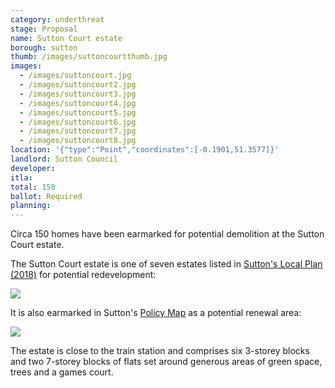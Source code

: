 ```yaml
---
category: underthreat
stage: Proposal
name: Sutton Court estate 
borough: sutton
thumb: /images/suttoncourtthumb.jpg
images:
  - /images/suttoncourt.jpg
  - /images/suttoncourt2.jpg
  - /images/suttoncourt3.jpg
  - /images/suttoncourt4.jpg
  - /images/suttoncourt5.jpg
  - /images/suttoncourt6.jpg
  - /images/suttoncourt7.jpg
  - /images/suttoncourt8.jpg
location: '{"type":"Point","coordinates":[-0.1901,51.3577]}'
landlord: Sutton Council
developer:
itla:
total: 150
ballot: Required
planning:
---
```

Circa 150 homes have been earmarked for potential demolition at the Sutton Court estate.

The Sutton Court estate is one of seven estates listed in [Sutton's Local Plan (2018)](https://drive.google.com/file/d/1MdX6GlaHDoBdG6CTsvjFaIuPtIa9id5O/view) for potential redevelopment:

<img src="/images/suttonplan.png" class="img-fluid rounded img-thumbnail"> 

It is also earmarked in Sutton's [Policy Map](http://sutton.addresscafe.com/app/exploreit/) as a potential renewal area:

<img src="/images/suttonpolicymap.png" class="img-fluid rounded img-thumbnail">

The estate is close to the train station and comprises six 3-storey blocks and two 7-storey blocks of flats set around generous areas of green space, trees and a games court. 

